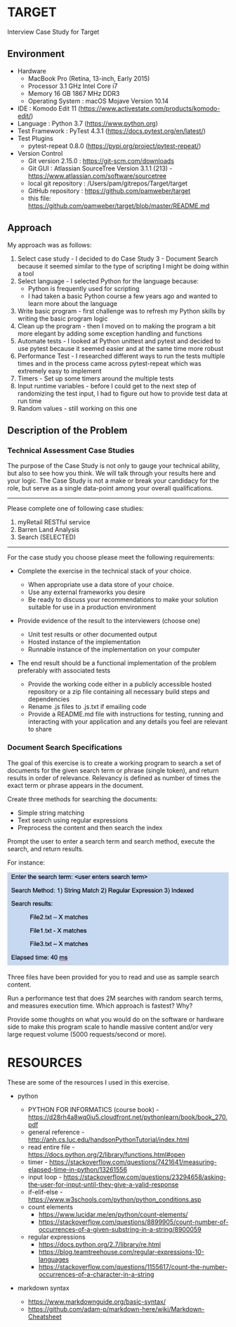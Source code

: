 # TARGET
Interview Case Study for Target

## Environment

- Hardware
    - MacBook Pro (Retina, 13-inch, Early 2015)
    - Processor 3.1 GHz Intel Core i7
    - Memory 16 GB 1867 MHz DDR3
    - Operating System : macOS Mojave Version 10.14
- IDE : Komodo Edit 11 (https://www.activestate.com/products/komodo-edit/)
- Language : Python 3.7 (https://www.python.org)
- Test Framework : PyTest 4.3.1 (https://docs.pytest.org/en/latest/)
- Test Plugins
    - pytest-repeat 0.8.0 (https://pypi.org/project/pytest-repeat/)
- Version Control
    - Git version 2.15.0 : https://git-scm.com/downloads
    - Git GUI : Atlassian SourceTree Version 3.1.1 (213) - https://www.atlassian.com/software/sourcetree
    - local git repository : /Users/pam/gitrepos/Target/target
    - GitHub repository : https://github.com/pamweber/target
    - this file: https://github.com/pamweber/target/blob/master/README.md

## Approach

My approach was as follows:
1. Select case study - I decided to do Case Study 3 - Document Search because it seemed similar to the type of scripting I might be doing within a tool
1. Select language - I selected Python for the language because:
    - Python is frequently used for scripting
    - I had taken a basic Python course a few years ago and wanted to learn more about the language
1. Write basic program - first challenge was to refresh my Python skills by writing the basic program logic
1. Clean up the program - then I moved on to making the program a bit more elegant by adding some exception handling and functions
1. Automate tests - I looked at Python unittest and pytest and decided to use pytest because it seemed easier and at the same time more robust
1. Performance Test - I researched different ways to run the tests multiple times and in the process came across pytest-repeat which was extremely easy to implement
1. Timers - Set up some timers around the multiple tests
1. Input runtime variables - before I could get to the next step of randomizing the test input, I had to figure out how to provide test data at run time
1. Random values - still working on this one

## Description of the Problem

### Technical Assessment Case Studies
The purpose of the Case Study is not only to gauge your technical ability, but also to see how you think.  We will talk through your results here and your logic.  The Case Study is not a make or break your candidacy for the role, but serve as a single data-point among your overall qualifications.  
___
Please complete one of following case studies:
1.	myRetail RESTful service
1.	Barren Land Analysis
1.	Search (SELECTED)
___
For the case study you choose please meet the following requirements:
- Complete the exercise in the technical stack of your choice.
    - When appropriate use a data store of your choice.
    - Use any external frameworks you desire
    - Be ready to discuss your recommendations to make your solution suitable for use in a production environment 

- Provide evidence of the result to the interviewers (choose one)
    - Unit test results or other documented output
    - Hosted instance of the implementation
    - Runnable instance of the implementation on your computer

- The end result should be a functional implementation of the problem preferably with associated tests
    - Provide the working code either in a publicly accessible hosted repository or a zip file containing all necessary build steps and dependencies
    - Rename .js files to .js.txt if emailing code
    - Provide a README.md file with instructions for testing, running and interacting with your application and any details you feel are relevant to share

### Document Search Specifications

The goal of this exercise is to create a working program to search a set of documents for the given search term or phrase (single token), and return results in order of relevance. 
Relevancy is defined as number of times the exact term or phrase appears in the document. 

Create three methods for searching the documents: 
- Simple string matching
- Text search using regular expressions
- Preprocess the content and then search the index

Prompt the user to enter a search term and search method, execute the search, and return results.

For instance:

![Output Example](/ExampleOutput.jpg "Output Example")

Three files have been provided for you to read and use as sample search content.

Run a performance test that does 2M searches with random search terms, and measures execution time. Which approach is fastest? Why?

Provide some thoughts on what you would do on the software or hardware side to make this program scale to handle massive content and/or very large request volume (5000 requests/second or more). 


# RESOURCES

These are some of the resources I used in this exercise.

- python
    - PYTHON FOR INFORMATICS (course book) - https://d28rh4a8wq0iu5.cloudfront.net/pythonlearn/book/book_270.pdf
    - general reference - http://anh.cs.luc.edu/handsonPythonTutorial/index.html
    - read entire file - https://docs.python.org/2/library/functions.html#open
    - timer - https://stackoverflow.com/questions/7421641/measuring-elapsed-time-in-python/13261556
    - input loop - https://stackoverflow.com/questions/23294658/asking-the-user-for-input-until-they-give-a-valid-response
    - if-elif-else - https://www.w3schools.com/python/python_conditions.asp
    - count elements
        - https://www.lucidar.me/en/python/count-elements/
        - https://stackoverflow.com/questions/8899905/count-number-of-occurrences-of-a-given-substring-in-a-string/8900059
    - regular expressions
        - https://docs.python.org/2.7/library/re.html
        - https://blog.teamtreehouse.com/regular-expressions-10-languages
        - https://stackoverflow.com/questions/1155617/count-the-number-occurrences-of-a-character-in-a-string
        
- markdown syntax
    - https://www.markdownguide.org/basic-syntax/
    - https://github.com/adam-p/markdown-here/wiki/Markdown-Cheatsheet


